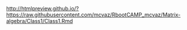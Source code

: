 http://htmlpreview.github.io/?https://raw.githubusercontent.com/mcvaz/RbootCAMP_mcvaz/Matrix-algebra/Class1/Class1.Rmd
